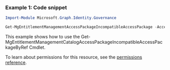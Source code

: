 ### Example 1: Code snippet

```powershellImport-Module Microsoft.Graph.Identity.Governance

Get-MgEntitlementManagementAccessPackageIncompatibleAccessPackage -AccessPackageId $accessPackageId
```
This example shows how to use the Get-MgEntitlementManagementCatalogAccessPackageIncompatibleAccessPackageByRef Cmdlet.
To learn about permissions for this resource, see the [permissions reference](/graph/permissions-reference).

